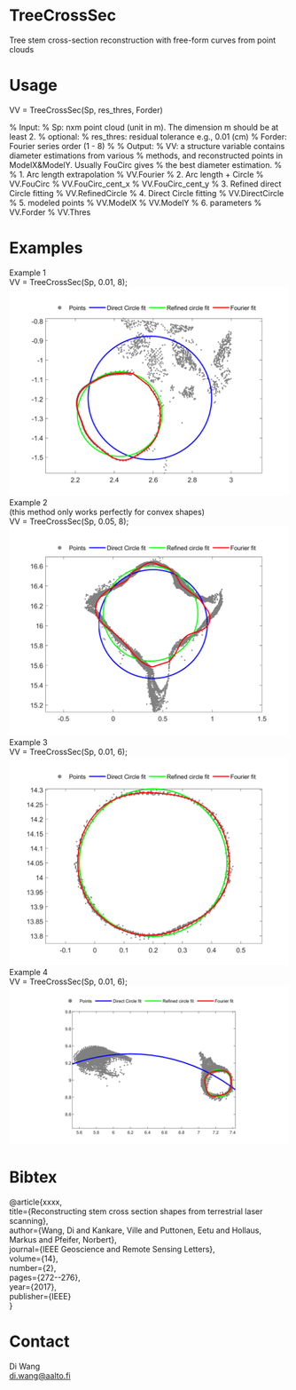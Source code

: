 # TreeCrossSec
Tree stem cross-section reconstruction with free-form curves from point clouds
# Usage
VV = TreeCrossSec(Sp, res_thres, Forder) <br/>

% Input:
% Sp: nxm point cloud (unit in m). The dimension m should be at least 2.
% optional:
% res_thres: residual tolerance e.g., 0.01 (cm)
% Forder: Fourier series order (1 - 8)
%
% Output:
% VV: a structure variable contains diameter estimations from various
% methods, and reconstructed points in ModelX&ModelY. Usually FouCirc gives
% the best diameter estimation.
% 
% 1. Arc length extrapolation
% VV.Fourier
% 2. Arc length + Circle
% VV.FouCirc
% VV.FouCirc_cent_x 
% VV.FouCirc_cent_y
% 3. Refined direct Circle fitting
% VV.RefinedCircle
% 4. Direct Circle fitting
% VV.DirectCircle
% 5. modeled points
% VV.ModelX
% VV.ModelY
% 6. parameters
% VV.Forder
% VV.Thres

# Examples
Example 1 <br/>
VV = TreeCrossSec(Sp, 0.01, 8);
![example 1](e1.png)
Example 2 <br/> 
(this method only works perfectly for convex shapes) <br/>
VV = TreeCrossSec(Sp, 0.05, 8);
![example 2](e2.png)
Example 3 <br/>
VV = TreeCrossSec(Sp, 0.01, 6);
![example 3](e3.png)
Example 4 <br/>
VV = TreeCrossSec(Sp, 0.01, 6);
![example 4](e4.png)
# Bibtex
@article{xxxx, <br/>
  title={Reconstructing stem cross section shapes from terrestrial laser scanning}, <br/>
  author={Wang, Di and Kankare, Ville and Puttonen, Eetu and Hollaus, Markus and Pfeifer, Norbert}, <br/>
  journal={IEEE Geoscience and Remote Sensing Letters}, <br/>
  volume={14}, <br/>
  number={2}, <br/>
  pages={272--276}, <br/>
  year={2017}, <br/>
  publisher={IEEE} <br/>
}
# Contact
Di Wang <br/>
di.wang@aalto.fi
